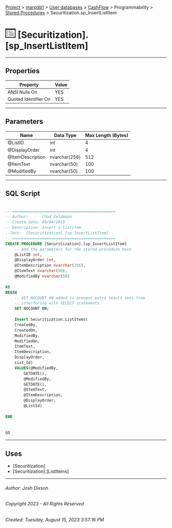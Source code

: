 #### 

[Project](../../../../../index.md) > [marpdb1](../../../../index.md) > [User databases](../../../index.md) > [CashFlow](../../index.md) > Programmability > [Stored Procedures](Stored_Procedures.md) > Securitization.sp_InsertListItem

# ![Stored Procedures](../../../../../Images/StoredProcedure32.png) [Securitization].[sp_InsertListItem]

---

## <a name="#properties"></a>Properties

| Property | Value |
|---|---|
| ANSI Nulls On | YES |
| Quoted Identifier On | YES |


---

## <a name="#parameters"></a>Parameters

| Name | Data Type | Max Length (Bytes) |
|---|---|---|
| @ListID | int | 4 |
| @DisplayOrder | int | 4 |
| @ItemDescription | nvarchar(256) | 512 |
| @ItemText | nvarchar(50) | 100 |
| @ModifiedBy | nvarchar(50) | 100 |


---

## <a name="#sqlscript"></a>SQL Script

```sql

-- =============================================
-- Author:		Chad Feldmann
-- Create date: 09/04/2015
-- Description:	Insert a listitem
--Test:  [Securitization].[sp_InsertListItem] 
-- =============================================
CREATE PROCEDURE [Securitization].[sp_InsertListItem]
	-- Add the parameters for the stored procedure here
	@ListID int,
	@DisplayOrder int,
	@ItemDescription nvarchar(256),
	@ItemText nvarchar(50),
	@ModifiedBy nvarchar(50)

AS
BEGIN
	-- SET NOCOUNT ON added to prevent extra result sets from
	-- interfering with SELECT statements.
	SET NOCOUNT ON;

	Insert Securitization.ListItems(
	CreatedBy, 
	CreatedOn, 
	ModifiedBy, 
	ModifiedOn,
	ItemText, 
	ItemDescription, 
	DisplayOrder,
	List_Id)
	VALUES(@ModifiedBy,
		GETDATE(),
		@ModifiedBy,
		GETDATE(),
		@ItemText,
		@ItemDescription,
		@DisplayOrder,
		@ListId)

END


GO

```


---

## <a name="#uses"></a>Uses

* [Securitization]
* [Securitization].[ListItems]


---

###### Author:  Josh Dixson

###### Copyright 2023 - All Rights Reserved

###### Created: Tuesday, August 15, 2023 3:57:16 PM

